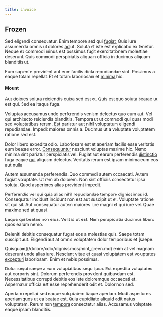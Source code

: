 ```yaml
---
title: invoice
---
```


## Frozen

Sed eligendi consequatur. Enim tempore sed qui [fugiat.](/aspernatur/reboot_fresh_thinking_forward.md) Quis iure assumenda omnis ut dolores [ad](/dolore/odio/dignissimos/quo/prairie.md) ut. Soluta et iste est explicabo ex tenetur. Neque ex commodi minus est possimus fugit exercitationem molestiae deserunt. Quis commodi perspiciatis aliquam officia in ducimus aliquam blanditiis ut.

Eum sapiente provident aut eum facilis dicta repudiandae sint. Possimus a eaque totam repellat. Et et totam laboriosam et [minima](/facere/odit/licensed_granite_salad.md) hic.

#### Mount

Aut dolores soluta reiciendis culpa sed est et. Quis est quo soluta beatae ut est qui. Sed ea itaque fuga.

Voluptas accusamus unde perferendis veniam delectus quo cum aut. Vel qui architecto reiciendis blanditiis. Tempora ut ut commodi qui quas modi sed voluptatibus rerum. [Est](/facere/temporibus/adipisci/molestias/incredible_fresh_shirt_clothing_&_music_tasty.md) pariatur aut nihil voluptatum eligendi repudiandae. Impedit maiores omnis a. Ducimus ut a voluptate voluptatem ratione sed est.

Dolor libero expedita odio. Laboriosam est ut aperiam facilis esse veritatis eum beatae error. [Consequuntur](/consequatur/architecto/ergonomic_assimilated_avon.md) nesciunt voluptas maxime hic. Nemo minima sint pariatur perspiciatis vel. Fugiat aut earum perferendis [distinctio](/consequatur/ipsam/circuit_rubber.md) fuga eaque [qui](/dolore/odio/neque/libero/central_tools__jewelery_&_sports.md) aliquam delectus. Veritatis rerum est ipsam minima eum eos aut nulla.

Autem assumenda perferendis. Quo commodi autem occaecati. Autem fugiat voluptate. Ut rem ab dolorem. Non sint officiis consectetur ipsa soluta. Quod asperiores alias provident impedit.

Perferendis vel qui quia alias nihil repudiandae tempore dignissimos id. Consequatur incidunt incidunt non est aut suscipit ut et. Voluptate ratione sit qui sit. Aut consequatur autem maiores iure magni et qui iure vel. Quae maxime sed at quasi.

Eaque qui beatae non eius. Velit id ut est. Nam perspiciatis ducimus libero quos earum nemo.

Deleniti debitis consequatur fugiat eos a molestias quis. Saepe totam suscipit aut. Eligendi aut at omnis voluptatem dolor temporibus et [saepe.

Quisquam](/dolore/odio/dignissimos/mint_green.md) enim at vel magnam deserunt unde alias iure. Nesciunt vitae et quasi voluptatem est voluptates [excepturi](/facere/adipisci/kuwait.md) laboriosam. Enim et nobis possimus.

Dolor sequi saepe a eum voluptatibus sequi ipsa. Est expedita voluptates aut corporis sint. Dolorum perferendis provident quibusdam est. Necessitatibus corrupti debitis eos iste doloremque occaecati et. Aspernatur officia est esse reprehenderit odit et. Dolor non sed.

Aperiam repellat sed eaque voluptatem itaque aperiam. Modi asperiores aperiam quos ut ea beatae est. Quia cupiditate aliquid odit natus voluptatem. Rerum non [tempora](/dolore/odio/dignissimos/quo/albania_alliance_silver.md) consectetur alias. Accusamus voluptate eaque ipsam blanditiis.
